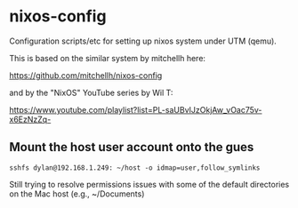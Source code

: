 # nixos-config

Configuration scripts/etc for setting up nixos system under UTM (qemu).

This is based on the similar system by mitchellh here:

https://github.com/mitchellh/nixos-config

and by the "NixOS" YouTube series by Wil T:

https://www.youtube.com/playlist?list=PL-saUBvIJzOkjAw_vOac75v-x6EzNzZq-

## Mount the host user account onto the gues

`sshfs dylan@192.168.1.249: ~/host -o idmap=user,follow_symlinks`

Still trying to resolve permissions issues with some of the default directories on the Mac host (e.g., ~/Documents)
